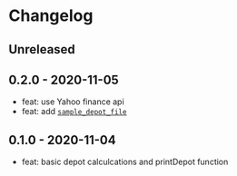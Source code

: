 # Changelog

## Unreleased

## 0.2.0 - 2020-11-05
- feat: use Yahoo finance api
- feat: add [`sample_depot_file`](./sample_depot_file.txt)

## 0.1.0 - 2020-11-04
- feat: basic depot calculcations and printDepot function
